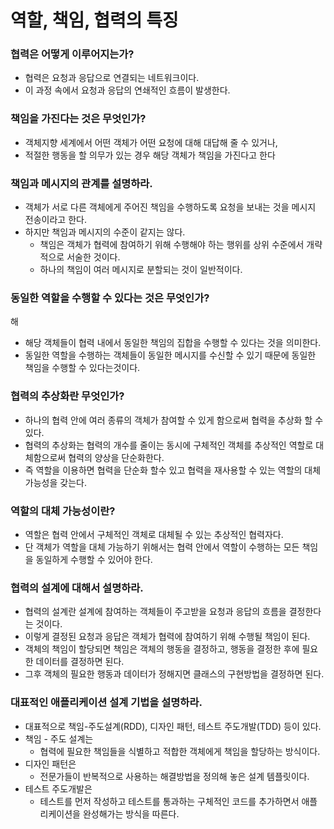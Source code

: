 # 역할, 책임, 협력의 특징

### 협력은 어떻게 이루어지는가?

- 협력은 요청과 응답으로 연결되는 네트워크이다.
- 이 과정 속에서 요청과 응답의 연쇄적인 흐름이 발생한다.

### 책임을 가진다는 것은 무엇인가?

- 객체지향 세계에서 어떤 객체가 어떤 요청에 대해 대답해 줄 수 있거나,
- 적절한 행동을 할 의무가 있는 경우 해당 객체가 책임을 가진다고 한다

### 책임과 메시지의 관계를 설명하라.

- 객체가 서로 다른 객체에게 주어진 책임을 수행하도록 요청을 보내는 것을 메시지 전송이라고 한다.
- 하지만  책임과 메시지의 수준이 같지는 않다.
    - 책임은 객체가 협력에 참여하기 위해 수행해야 하는 행위를 상위 수준에서 개략적으로 서술한 것이다.
    - 하나의 책임이 여러 메시지로 분할되는 것이 일반적이다.

### 동일한 역할을 수행할 수 있다는 것은 무엇인가?
해

- 해당 객체들이 협력 내에서 동일한 책임의 집합을 수행할 수 있다는 것을 의미한다.
- 동일한 역할을 수행하는 객체들이 동일한 메시지를 수신할 수 있기 때문에 동일한 책임을 수행할 수 있다는것이다.

### 협력의 추상화란 무엇인가?

- 하나의 협력 안에 여러 종류의 객체가 참여할 수 있게 함으로써 협력을 추상화 할 수 있다.
- 협력의 추상화는 협력의 개수를 줄이는 동시에 구체적인 객체를 추상적인 역할로 대체함으로써 협력의 양상을 단순화한다.
- 즉 역할을 이용하면 협력을 단순화 할수 있고 협력을 재사용할 수 있는 역할의 대체가능성을 갖는다.

### 역할의 대체 가능성이란?

- 역할은 협력 안에서 구체적인 객체로 대체될 수 있는 추상적인 협력자다.
- 단 객체가 역할을 대체 가능하기 위해서는 협력 안에서 역할이 수행하는 모든 책임을 동일하게 수행할 수 있어야 한다.

### 협력의 설계에 대해서 설명하라.

- 협력의 설계란 설계에 참여하는 객체들이 주고받을 요청과 응답의 흐름을 결정한다는 것이다.
- 이렇게 결정된 요청과 응답은 객체가 협력에 참여하기 위해 수행될 책임이 된다.
- 객체의 책임이 할당되면 책임은 객체의 행동을 결정하고, 행동을 결정한 후에 필요한 데이터를 결정하면 된다.
- 그후 객체의 필요한 행동과 데이터가 정해지면 클래스의 구현방법을 결정하면 된다.

### 대표적인 애플리케이션 설계 기법을 설명하라.

- 대표적으로 책임-주도설계(RDD), 디자인 패턴, 테스트 주도개발(TDD) 등이 있다.
- 책임 - 주도 설계는
    - 협력에 필요한 책임들을 식별하고 적합한 객체에게 책임을 할당하는 방식이다.
- 디자인 패턴은
    - 전문가들이 반복적으로 사용하는 해결방법을 정의해 놓은 설계 템플릿이다.
- 테스트 주도개발은
    - 테스트를 먼저 작성하고 테스트를 통과하는 구체적인 코드를 추가하면서 애플리케이션을 완성해가는 방식을 따른다.
